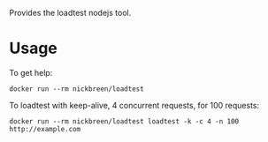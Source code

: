 Provides the loadtest nodejs tool.

# Usage

To get help:

    docker run --rm nickbreen/loadtest

To loadtest with keep-alive, 4 concurrent requests, for 100 requests:

    docker run --rm nickbreen/loadtest loadtest -k -c 4 -n 100 http://example.com
